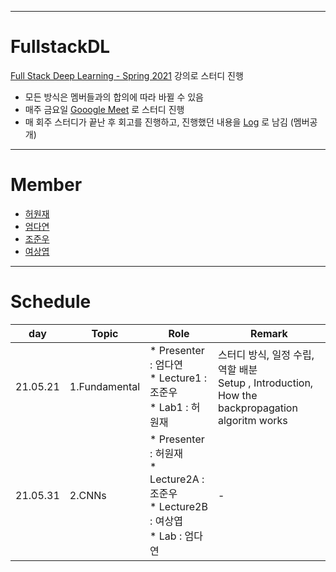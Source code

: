 ___
# FullstackDL
[Full Stack Deep Learning - Spring 2021](https://fullstackdeeplearning.com/spring2021/) 강의로 스터디 진행
- 모든 방식은 멤버들과의 합의에 따라 바뀔 수 있음
- 매주 금요일 [Gooogle Meet](https://meet.google.com/fyc-fkqu-jzw) 로 스터디 진행 
- 매 회주 스터디가 끝난 후 회고를 진행하고, 진행했던 내용을 [Log](https://docs.google.com/spreadsheets/d/1kBVQBXKipvha-6S6SwpSN0dJe0bxl-hXQR3rPDjLQBU/edit?usp=sharing) 로 남김 (멤버공개)

___
# Member
- [허원재](https://github.com/rukka0808)
- [엄다연](https://github.com/dayeoni-1376)
- [조준우](https://github.com/fifane)
- [여상엽](https://github.com/Sang-Yeop-Yeo)

___
# Schedule

|day|Topic|Role|Remark|
|---|---|---|---|
|21.05.21|1.Fundamental|* Presenter : 엄다연 <br>* Lecture1 : 조준우 <br>* Lab1 : 허원재 | 스터디 방식, 일정 수립, 역할 배분 <br> Setup , Introduction, <br> How the backpropagation algoritm works| 
|21.05.31|2.CNNs|* Presenter : 허원재 <br>* Lecture2A : 조준우 <br>* Lecture2B : 여상엽 <br>* Lab : 엄다연 | - |
